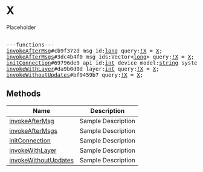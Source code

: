 # X

Placeholder

<pre>

---functions---
<a href="../method/invokeAfterMsg">invokeAfterMsg</a>#cb9f372d msg_id:<a href="../type/long.md">long</a> query:<a href="../type/!X.md">!X</a> = <a href="../type/X.md">X</a>;
<a href="../method/invokeAfterMsgs">invokeAfterMsgs</a>#3dc4b4f0 msg_ids:Vector&lt;<a href="../type/long.md">long</a>&gt; query:<a href="../type/!X.md">!X</a> = <a href="../type/X.md">X</a>;
<a href="../method/initConnection">initConnection</a>#69796de9 api_id:<a href="../type/int.md">int</a> device_model:<a href="../type/string.md">string</a> system_version:<a href="../type/string.md">string</a> app_version:<a href="../type/string.md">string</a> lang_code:<a href="../type/string.md">string</a> query:<a href="../type/!X.md">!X</a> = <a href="../type/X.md">X</a>;
<a href="../method/invokeWithLayer">invokeWithLayer</a>#da9b0d0d layer:<a href="../type/int.md">int</a> query:<a href="../type/!X.md">!X</a> = <a href="../type/X.md">X</a>;
<a href="../method/invokeWithoutUpdates">invokeWithoutUpdates</a>#bf9459b7 query:<a href="../type/!X.md">!X</a> = <a href="../type/X.md">X</a>;
</pre>


## Methods

| Name | Description |
|------|-------------|
| [invokeAfterMsg](../method/invokeAfterMsg.md) | Sample Description |
| [invokeAfterMsgs](../method/invokeAfterMsgs.md) | Sample Description |
| [initConnection](../method/initConnection.md) | Sample Description |
| [invokeWithLayer](../method/invokeWithLayer.md) | Sample Description |
| [invokeWithoutUpdates](../method/invokeWithoutUpdates.md) | Sample Description |
